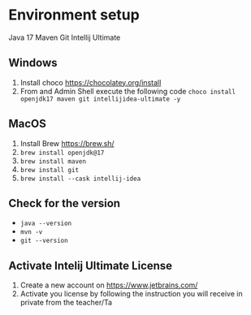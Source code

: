 # Environment setup

Java 17
Maven
Git
Intellij Ultimate

## Windows

1. Install choco https://chocolatey.org/install
2. From and Admin Shell execute the following code `choco install openjdk17 maven git intellijidea-ultimate -y`


## MacOS

1. Install Brew https://brew.sh/
2. `brew install openjdk@17`
3. `brew install maven`
4. `brew install git`
5. `brew install --cask intellij-idea`


## Check for the version

- `java --version`
- `mvn -v`
- `git --version`


## Activate Intelij Ultimate License

1. Create a new account on https://www.jetbrains.com/
2. Activate you license by following the instruction you will receive in private from the teacher/Ta

